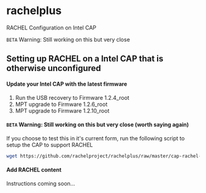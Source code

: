 # rachelplus
RACHEL Configuration on Intel CAP

```BETA``` Warning:  Still working on this but very close

## Setting up RACHEL on a Intel CAP that is otherwise unconfigured 

#### Update your Intel CAP with the latest firmware
1. Run the USB recovery to Firmware 1.2.4_root
2. MPT upgrade to Firmware 1.2.6_root
3. MPT upgrade to Firmware 1.2.10_root

#### ```BETA``` Warning:  Still working on this but very close (worth saying again)
If you choose to test this in it's current form, run the following script to setup the CAP to support RACHEL
```bash
wget https://github.com/rachelproject/rachelplus/raw/master/cap-rachel-first-install.sh -O - | bash 
```

#### Add RACHEL content
Instructions coming soon...
